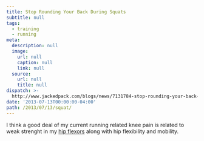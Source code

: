 ```yaml
---
title: Stop Rounding Your Back During Squats
subtitle: null
tags:
  - training
  - running
meta:
  description: null
  image:
    url: null
    caption: null
    link: null
  source:
    url: null
    title: null
dispatch: >-
  http://www.jackedpack.com/blogs/news/7131784-stop-rounding-your-back-during-squats
date: '2013-07-13T00:00:00-04:00'
path: /2013/07/13/squat/
---
```


I think a good deal of my current running related knee pain is related to weak strenght in my [hip flexors][hipFlexors] along with hip flexibility and mobility.

[hipFlexors]: http://en.wikipedia.org/wiki/Hip_flexors

